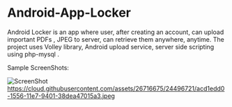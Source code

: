 # Android-App-Locker
Android Locker is an app where user, after creating an account, can upload important PDFs , JPEG to server, can retrieve them anywhere, anytime. The project uses Volley library, Android upload service, server side scripting using php-mysql .

Sample ScreenShots:

![ScreenShot](acd1edd0-1556-11e7-9401-38dea47015a3.jpg)https://cloud.githubusercontent.com/assets/26716675/24496721/acd1edd0-1556-11e7-9401-38dea47015a3.jpeg


